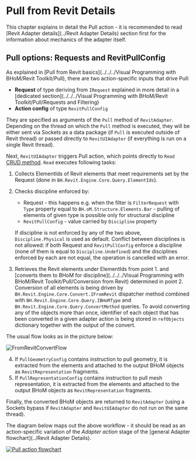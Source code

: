 # Pull from Revit Details

This chapter explains in detail the Pull action - it is recommended to read [Revit Adapter details](../Revit Adapter Details) section first for the information about mechanics of the adapter itself.

## Pull options: Requests and RevitPullConfig

As explained in [Pull from Revit basics](../../../Visual Programming with BHoM/Revit Toolkit/Pull), there are two action-specific inputs that drive Pull:

- **Request** of type deriving from `IRequest` explained in more detail in a [dedicated section](../../../Visual Programming with BHoM/Revit Toolkit/Pull/Requests and Filtering)
- **Action config** of type `RevitPullConfig`

They are specified as arguments of the `Pull` method of `RevitAdapter`. Depending on the thread on which the `Pull` method is executed, they will be either sent via Sockets as a data package (if `Pull` is executed outside of Revit thread) or passed directly to `RevitUIAdapter` (if everything is run on a single Revit thread).

Next, `RevitUIAdapter` triggers Pull action, which points directly to `Read` [CRUD method](https://github.com/BHoM/documentation/wiki/Adapter-Actions#the-crud-paradigm). `Read` executes following tasks:

1. Collects ElementIds of Revit elements that meet requirements set by the Request (done in `BH.Revit.Engine.Core.Query.ElementIds`).
2. Checks discipline enforced by:
    - Request - this happens e.g. when the filter is `FilterRequest` with `Type` property equal to `BH.oM.Structure.Elements.Bar` - pulling of elements of given type is possible only for structural discipline
    - `RevitPullConfig` - value carried by `Discipline` property
   
    If discipline is not enforced by any of the two above, `Discipline.Physical` is used as default. Conflict between disciplines is not allowed: if both Request and `RevitPullConfig` enforce a discipline (none of them is equal to `Discipline.Undefined`) and the disciplines enforced by each are not equal, the operation is cancelled with an error.
3. Retrieves the Revit elements under ElementIds from point 1. and [converts them to BHoM for discipline](../../../Visual Programming with BHoM/Revit Toolkit/Pull/Conversion from Revit) determined in point 2. Conversion of all elements is being driven by `BH.Revit.Engine.Core.Convert.IFromRevit` dispatcher method combined with `BH.Revit.Engine.Core.Query.IBHoMType` and `BH.Revit.Engine.Core.Query.ConvertMethod` queries. To avoid converting any of the objects more than once, identifier of each object that has been converted in a given adapter action is being stored in `refObjects` dictionary together with the output of the convert.

The usual flow looks as in the picture below:

![FromRevitConvertFlow](https://user-images.githubusercontent.com/26874773/134532015-cec9accf-8a10-4c3c-995d-96a374ee7e42.png)

4. If `PullGeometryConfig` contains instruction to pull geometry, it is extracted from the elements and attached to the output BHoM objects as `RevitRepresentation` fragments.
5. If `PullRepresentationConfig` contains instruction to pull mesh representation, it is extracted from the elements and attached to the output BHoM objects as `RevitRepresentation` fragments.

Finally, the converted BHoM objects are returned to `RevitAdapter` (using a Sockets bypass if `RevitAdapter` and `RevitUIAdapter` do not run on the same thread).

The diagram below maps out the above workflow - it should be read as an action-specific variation of the _Adapter action_ stage of the [general Adapter flowchart](../Revit Adapter Details).

[![Pull action flowchart](https://user-images.githubusercontent.com/26874773/85879220-3f3df500-b7da-11ea-964d-7f65297cae2a.png)](https://user-images.githubusercontent.com/26874773/85879220-3f3df500-b7da-11ea-964d-7f65297cae2a.png)